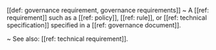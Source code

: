 [[def: governance requirement, governance requirements]]
~ A [[ref: requirement]] such as a [[ref: policy]], [[ref: rule]], or [[ref: technical specification]] specified in a [[ref: governance document]].

~ See also: [[ref: technical requirement]].

